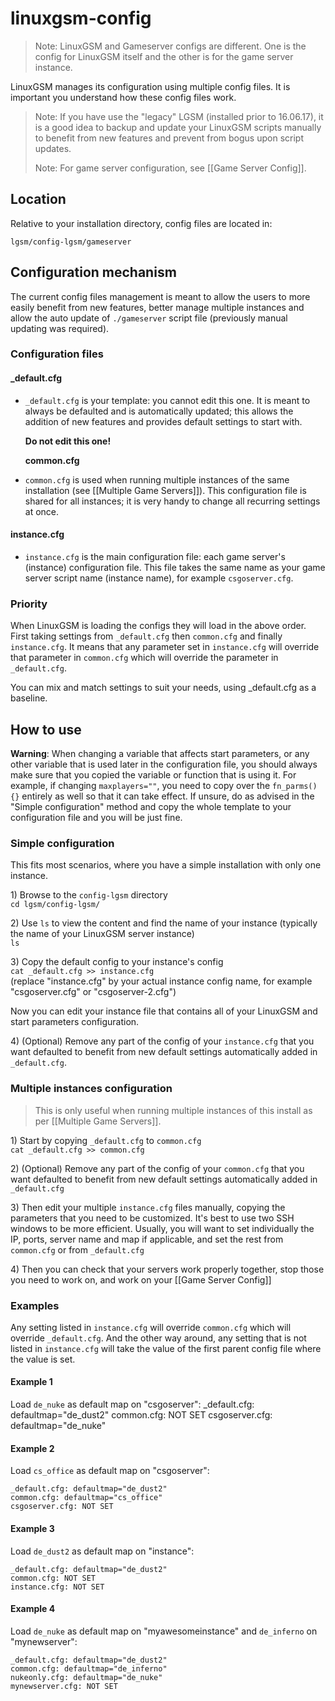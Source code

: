 # linuxgsm-config

> Note: LinuxGSM and Gameserver configs are different. One is the config for LinuxGSM itself and the other is for the game server instance.

LinuxGSM manages its configuration using multiple config files. It is important you understand how these config files work.

> Note: If you have use the "legacy" LGSM \(installed prior to 16.06.17\), it is a good idea to backup and update your LinuxGSM scripts manually to benefit from new features and prevent from bogus upon script updates.
>
> Note: For game server configuration, see \[\[Game Server Config\]\].

## Location

Relative to your installation directory, config files are located in:

`lgsm/config-lgsm/gameserver`

## Configuration mechanism

The current config files management is meant to allow the users to more easily benefit from new features, better manage multiple instances and allow the auto update of `./gameserver` script file \(previously manual updating was required\).

### Configuration files

#### \_default.cfg

* `_default.cfg` is your template: you cannot edit this one. It is meant to always be defaulted and is automatically updated; this allows the addition of new features and provides default settings to start with.  

  **Do not edit this one!**  

  **common.cfg**

* `common.cfg` is used when running multiple instances of the same installation \(see \[\[Multiple Game Servers\]\]\). This configuration file is shared for all instances; it is very handy to change all recurring settings at once.

#### instance.cfg

* `instance.cfg` is the main configuration file: each game server's \(instance\) configuration file. This file takes the same name as your game server script name \(instance name\), for example `csgoserver.cfg`.

### Priority

When LinuxGSM is loading the configs they will load in the above order. First taking settings from `_default.cfg` then `common.cfg` and finally `instance.cfg`. It means that any parameter set in `instance.cfg` will override that parameter in `common.cfg` which will override the parameter in `_default.cfg`.

You can mix and match settings to suit your needs, using \_default.cfg as a baseline.

## How to use

**Warning**: When changing a variable that affects start parameters, or any other variable that is used later in the configuration file, you should always make sure that you copied the variable or function that is using it. For example, if changing `maxplayers=""`, you need to copy over the `fn_parms(){}` entirely as well so that it can take effect. If unsure, do as advised in the "Simple configuration" method and copy the whole template to your configuration file and you will be just fine.

### Simple configuration

This fits most scenarios, where you have a simple installation with only one instance.

1\) Browse to the `config-lgsm` directory  
`cd lgsm/config-lgsm/`

2\) Use `ls` to view the content and find the name of your instance \(typically the name of your LinuxGSM server instance\)  
`ls`

3\) Copy the default config to your instance's config  
`cat _default.cfg >> instance.cfg`  
\(replace "instance.cfg" by your actual instance config name, for example "csgoserver.cfg" or "csgoserver-2.cfg"\)

Now you can edit your instance file that contains all of your LinuxGSM and start parameters configuration.

4\) \(Optional\) Remove any part of the config of your `instance.cfg` that you want defaulted to benefit from new default settings automatically added in `_default.cfg`.

### Multiple instances configuration

> This is only useful when running multiple instances of this install as per \[\[Multiple Game Servers\]\].

1\) Start by copying `_default.cfg` to `common.cfg`  
`cat _default.cfg >> common.cfg`

2\) \(Optional\) Remove any part of the config of your `common.cfg` that you want defaulted to benefit from new default settings automatically added in `_default.cfg`

3\) Then edit your multiple `instance.cfg` files manually, copying the parameters that you need to be customized. It's best to use two SSH windows to be more efficient. Usually, you will want to set individually the IP, ports, server name and map if applicable, and set the rest from `common.cfg` or from `_default.cfg`

4\) Then you can check that your servers work properly together, stop those you need to work on, and work on your \[\[Game Server Config\]\]

### Examples

Any setting listed in `instance.cfg` will override `common.cfg` which will override `_default.cfg`. And the other way around, any setting that is not listed in `instance.cfg` will take the value of the first parent config file where the value is set.

#### Example 1

Load `de_nuke` as default map on "csgoserver": \_default.cfg: defaultmap="de\_dust2" common.cfg: NOT SET csgoserver.cfg: defaultmap="de\_nuke"

#### Example 2

Load `cs_office` as default map on "csgoserver":

```text
_default.cfg: defaultmap="de_dust2"
common.cfg: defaultmap="cs_office"
csgoserver.cfg: NOT SET
```

#### Example 3

Load `de_dust2` as default map on "instance":

```text
_default.cfg: defaultmap="de_dust2"
common.cfg: NOT SET
instance.cfg: NOT SET
```

#### Example 4

Load `de_nuke` as default map on "myawesomeinstance" and `de_inferno` on "mynewserver":

```text
_default.cfg: defaultmap="de_dust2"
common.cfg: defaultmap="de_inferno"
nukeonly.cfg: defaultmap="de_nuke"
mynewserver.cfg: NOT SET
```

